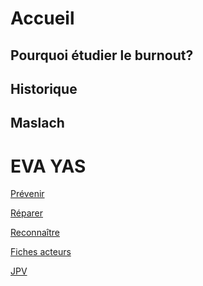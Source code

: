 # Accueil

## Pourquoi étudier le burnout?

## Historique

## Maslach

# EVA YAS


[Prévenir](https://controverses.github.io/burn-out/prevenir) 

[Réparer](https://controverses.github.io/burn-out/reparer) 

[Reconnaître](https://controverses.github.io/burn-out/reconnaitre)   

[Fiches acteurs](https://controverses.github.io/burn-out/acteurs "Sébastien Lautié") 


<a href="https://controverses.github.io/burn-out/acteurs.html#Sébastien" target="_blank">JPV</a>
